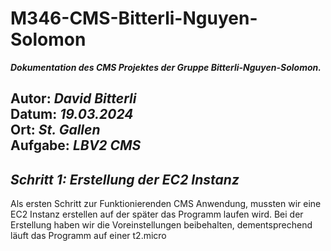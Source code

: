 # M346-CMS-Bitterli-Nguyen-Solomon
***Dokumentation des CMS Projektes der Gruppe Bitterli-Nguyen-Solomon.***  
  
**Autor:** *David Bitterli*  
**Datum:** *19.03.2024*  
**Ort:** *St. Gallen*  
**Aufgabe:** *LBV2 CMS*  
---
## *Schritt 1: Erstellung der EC2 Instanz*

Als ersten Schritt zur Funktionierenden CMS Anwendung, mussten wir eine EC2 Instanz erstellen auf der später das Programm laufen wird. Bei der Erstellung haben wir die Voreinstellungen beibehalten, dementsprechend läuft das Programm auf einer t2.micro
